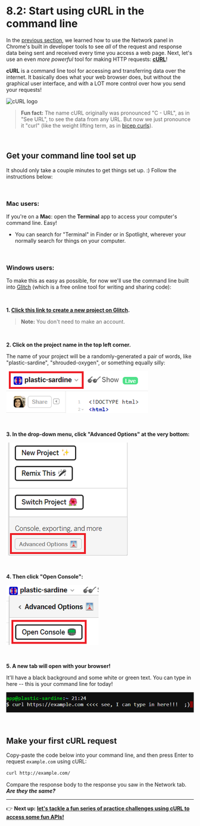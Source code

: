 # 8.2: Start using cURL in the command line

In the [previous section](https://github.com/LearnTeachCode/intro-javascript-class/blob/master/week-8/8-1-network-tab.md), we learned how to use the Network panel in Chrome's built in developer tools to see *all* of the request and response data being sent and received every time you access a web page. Next, let's use an even *more powerful* tool for making HTTP requests: [**cURL**](https://en.wikipedia.org/wiki/CURL)!

**cURL** is a command line tool for accessing and transferring data over the internet. It basically does what your web browser does, but without the graphical user interface, and with a LOT more control over how you send your requests!

![cURL logo](https://upload.wikimedia.org/wikipedia/commons/thumb/8/8a/Curl-logo.svg/320px-Curl-logo.svg.png)

  > **Fun fact:** The name cURL originally was pronounced "C - URL", as in "See URL", to see the data from any URL. But now we just pronounce it "curl" (like the weight lifting term, as in [bicep curls](https://en.wikipedia.org/wiki/Biceps_curl)).

<br/>

## Get your command line tool set up

It should only take a couple minutes to get things set up. :) Follow the instructions below:

<br/>

### Mac users:

If you're on a **Mac**: open the **Terminal** app to access your computer's command line. Easy!

  - You can search for "Terminal" in Finder or in Spotlight, wherever your normally search for things on your computer.

<br/>

### Windows users:

To make this as easy as possible, for now we'll use the command line built into [Glitch](https://glitch.com) (which is a free online tool for writing and sharing code):

<br/>

**1. [Click this link to **create a new project on Glitch**](https://glitch.com/edit/#!/remix/hello-website).**

  > **Note:** You don't need to make an account.

<br/>

**2. Click on the project name in the top left corner.**

The name of your project will be a randomly-generated a pair of words, like "plastic-sardine", "shrouded-oxygen", or something equally silly:

![Glitch project link](https://github.com/LearningNerd/intro-apis-workshop/blob/master/images/glitch-1.png)

<br/>

**3. In the drop-down menu, click "Advanced Options" at the very bottom:**

![Glitch advanced options menu](https://github.com/LearningNerd/intro-apis-workshop/blob/master/images/glitch-2.png)

<br/>

**4. Then click "Open Console":**
  
![Glitch open console](https://github.com/LearningNerd/intro-apis-workshop/blob/master/images/glitch-3.png)

<br/>

**5. A new tab will open with your browser!**

It'll have a black background and some white or green text. You can type in here -- this is your command line for today!

![Using the console in Glitch](https://github.com/LearningNerd/intro-apis-workshop/blob/master/images/glitch-4.png)

<br/>

## Make your first cURL request

Copy-paste the code below into your command line, and then press Enter to request `example.com` using cURL:

```bash
curl http://example.com/
```

Compare the response body to the response you saw in the Network tab. ***Are they the same?***

<hr/>

:point_right: **Next up:** [**let's tackle a fun series of practice challenges using cURL to access some fun APIs!**](https://github.com/LearningNerd/intro-apis-workshop/blob/master/api-challenges-1.md)
